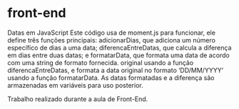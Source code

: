 # front-end
 Datas em JavaScript
 Este código usa de moment.js para funcionar, ele define três funções principais: adicionarDias, que adiciona um número específico de dias a uma data; diferencaEntreDatas, que calcula a 
 diferença em dias entre duas datas; e 
 formatarData, que formata uma data de acordo com uma string de formato fornecida.
 original usando a função diferencaEntreDatas, e formata a data original no formato ‘DD/MM/YYYY’ usando a função formatarData. As datas formatadas e a diferença são armazenadas em variáveis 
 para uso posterior.

 Trabalho realizado durante a aula de Front-End.
